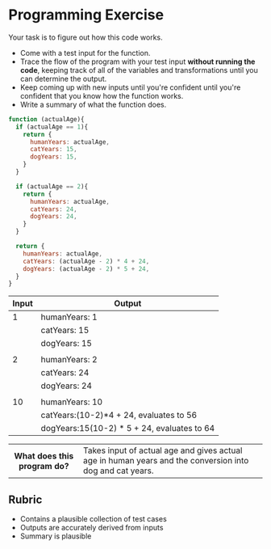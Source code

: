 # Programming Exercise

Your task is to figure out how this code works.

* Come with a test input for the function.
* Trace the flow of the program with your test input **without running the code**, keeping track of all of the variables and transformations until you can determine the output.
* Keep coming up with new inputs until you're confident until you're confident that you know how the function works.
* Write a summary of what the function does.

```js
function (actualAge){
  if (actualAge == 1){
    return {
      humanYears: actualAge,
      catYears: 15,
      dogYears: 15,
    }
  }

  if (actualAge == 2){
    return {
      humanYears: actualAge,
      catYears: 24,
      dogYears: 24,
    }
  }

  return {
    humanYears: actualAge,
    catYears: (actualAge - 2) * 4 + 24,
    dogYears: (actualAge - 2) * 5 + 24,
  }
}
```

| Input | Output |
| ----- | ------ |
|  1    |  humanYears: 1 |
|       |  catYears: 15  |     
|       |  dogYears: 15  | 
|       |                |
|  2    |  humanYears: 2 |
|       |  catYears: 24  |
|       |  dogYears: 24  | 
|       |                |
|  10   | humanYears: 10 |
|       |  catYears:(10-2)*4 + 24, evaluates to 56     |
|       |  dogYears:15(10-2) * 5 + 24, evaluates to 64 | 
              

<table>
  <tr>
    <th>What does this program do?</th>
    <td>Takes input of actual age and gives actual age in human years and the conversion into dog and cat years.</td>
  </tr>
</table>

## Rubric

* Contains a plausible collection of test cases
* Outputs are accurately derived from inputs
* Summary is plausible
